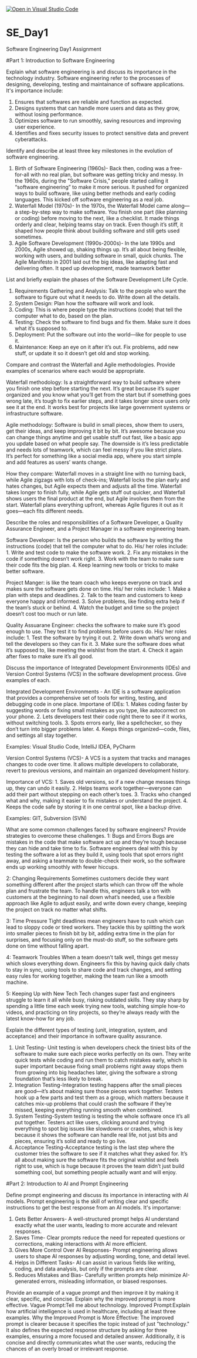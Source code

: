 [![Open in Visual Studio Code](https://classroom.github.com/assets/open-in-vscode-2e0aaae1b6195c2367325f4f02e2d04e9abb55f0b24a779b69b11b9e10269abc.svg)](https://classroom.github.com/online_ide?assignment_repo_id=18420655&assignment_repo_type=AssignmentRepo)
# SE_Day1
Software Engineering Day1 Assignment

#Part 1: Introduction to Software Engineering

Explain what software engineering is and discuss its importance in the technology industry.
Software engineering refer to the processes of designing, developing, testing and maintainance of software applications. It's importance include:
  1. Ensures that softwares are reliable and function as expected.
  2. Designs systems that can handle more users and data as they grow, without losing performance.
  3. Optimizes software to run smoothly, saving resources and improving user experience.
  4. Identifies and fixes security issues to protect sensitive data and prevent cyberattacks.


Identify and describe at least three key milestones in the evolution of software engineering.
  1. Birth of Software Engineering (1960s)- Back then, coding was a free-for-all with no real plan, but software was getting tricky and messy. In the 1960s, during the "Software Crisis," people started calling it “software engineering” to make it more serious. It pushed for organized ways to build software, like using better methods and early coding languages. This kicked off software engineering as a real job.
  2. Waterfall Model (1970s)- In the 1970s, the Waterfall Model came along—a step-by-step way to make software. You finish one part (like planning or coding) before moving to the next, like a checklist. It made things orderly and clear, helping teams stay on track. Even though it’s stiff, it shaped how people think about building software and still gets used sometimes.
  3. Agile Software Development (1990s-2000s)- In the late 1990s and 2000s, Agile showed up, shaking things up. It’s all about being flexible, working with users, and building software in small, quick chunks. The Agile Manifesto in 2001 laid out the big ideas, like adapting fast and delivering often. It sped up development, made teamwork better

List and briefly explain the phases of the Software Development Life Cycle.
  1. Requirements Gathering and Analysis: Talk to the people who want the software to figure out what it needs to do. Write down all the details.
  2. System Design: Plan how the software will work and look.
  3. Coding: This is where people type the instructions (code) that tell the computer what to do, based on the plan.
  4. Testing: Check the software to find bugs and fix them. Make sure it does what it’s supposed to.
  5. Deployment: Put the software out into the world—like for people to use it.
  6. Maintenance: Keep an eye on it after it’s out. Fix problems, add new stuff, or update it so it doesn’t get old and stop working.

Compare and contrast the Waterfall and Agile methodologies. Provide examples of scenarios where each would be appropriate.

  Waterfall methodology: Is a straightforward way to build software where you finish one step before starting the next. It’s great because it’s super organized and you know what you’ll get from the start but if something goes wrong late, it’s tough to fix earlier steps, and it takes longer since users only see it at the end. It works best for projects like large government systems or infrastructure software.
  
  Agile methodology: Software is build in small pieces, show them to users, get their ideas, and keep improving it bit by bit. It’s awesome because you can change things anytime and get usable stuff out fast, like a basic app you update based on what people say. The downside is it’s less predictable and needs lots of teamwork, which can feel messy if you like strict plans. It’s perfect for something like a social media app, where you start simple and add features as users’ wants change.
 
  How they compare: Waterfall moves in a straight line with no turning back, while Agile zigzags with lots of check-ins; Waterfall locks the plan early and hates changes, but Agile expects them and adjusts all the time. Waterfall takes longer to finish fully, while Agile gets stuff out quicker, and Waterfall shows users the final product at the end, but Agile involves them from the start. Waterfall plans everything upfront, whereas Agile figures it out as it goes—each fits different needs.

Describe the roles and responsibilities of a Software Developer, a Quality Assurance Engineer, and a Project Manager in a software engineering team.
  
  Software Developer: Is the person who builds the software by writing the instructions (code) that tell the computer what to do. His/ her roles include:
    1. Write and test code to make the software work.
    2. Fix any mistakes in the code if something doesn’t work right.
    3. Work with the team to make sure their code fits the big plan.
    4. Keep learning new tools or tricks to make better software.
    
  Project Manger: is like the team coach who keeps everyone on track and makes sure the software gets done on time. His/ her roles include:
    1. Make a plan with steps and deadlines.
    2. Talk to the team and customers to keep everyone happy and informed.
    3. Solve problems, like finding extra help if the team’s stuck or behind.
    4. Watch the budget and time so the project doesn’t cost too much or run late.
  
  Quality Assuarane Engineer: checks the software to make sure it’s good enough to use. They test it to find problems before users do. His/ her roles include:
    1. Test the software by trying it out.
    2. Write down what’s wrong and tell the developers so they can fix it.
    3. Make sure the software does what it’s supposed to, like meeting the wishlist from the start.
    4. Check it again after fixes to make sure it’s all good.

Discuss the importance of Integrated Development Environments (IDEs) and Version Control Systems (VCS) in the software development process. Give examples of each.

Integrated Development Environments - An IDE is a software application that provides a comprehensive set of tools for writing, testing, and debugging code in one place.
Importane of IDEs: 1. Makes coding faster by suggesting words or fixing small mistakes as you type, like autocorrect on your phone.
                   2. Lets developers test their code right there to see if it works, without switching tools.
                   3. Spots errors early, like a spellchecker, so they don’t turn into bigger problems later.
                   4. Keeps things organized—code, files, and settings all stay together.

Examples: Visual Studio Code, IntelliJ IDEA, PyCharm

Version Control Systems (VCS)- A VCS is a system that tracks and manages changes to code over time. It allows multiple developers to collaborate, revert to previous versions, and maintain an organized development history.

Importance of VCS: 1. Saves old versions, so if a new change messes things up, they can undo it easily.
                   2. Helps teams work together—everyone can add their part without stepping on each other’s toes.
                   3. Tracks who changed what and why, making it easier to fix mistakes or understand the project.
                   4. Keeps the code safe by storing it in one central spot, like a backup drive.

Examples: GIT, Subversion (SVN)

What are some common challenges faced by software engineers? Provide strategies to overcome these challenges.
  1: Bugs and Errors
Bugs are mistakes in the code that make software act up and they’re tough because they can hide and take time to fix. Software engineers deal with this by testing the software a lot as they build it, using tools that spot errors right away, and asking a teammate to double-check their work, so the software ends up working smoothly with fewer hiccups.

  2: Changing Requirements
Sometimes customers decide they want something different after the project starts which can throw off the whole plan and frustrate the team. To handle this, engineers talk a ton with customers at the beginning to nail down what’s needed, use a flexible approach like Agile to adjust easily, and write down every change, keeping the project on track no matter what shifts.

 3: Time Pressure
Tight deadlines mean engineers have to rush which can lead to sloppy code or tired workers. They tackle this by splitting the work into smaller pieces to finish bit by bit, adding extra time in the plan for surprises, and focusing only on the must-do stuff, so the software gets done on time without falling apart.

4: Teamwork Troubles
When a team doesn’t talk well, things get messy which slows everything down. Engineers fix this by having quick daily chats to stay in sync, using tools to share code and track changes, and setting easy rules for working together, making the team run like a smooth machine.

 5: Keeping Up with New Tech
Tech changes super fast and engineers struggle to learn it all while busy, risking outdated skills. They stay sharp by spending a little time each week trying new tools, watching simple how-to videos, and practicing on tiny projects, so they’re always ready with the latest know-how for any job.

Explain the different types of testing (unit, integration, system, and acceptance) and their importance in software quality assurance.

  1. Unit Testing- Unit testing is when developers check the tiniest bits of the software to make sure each piece works perfectly on its own. They write quick tests while coding and run them to catch mistakes early, which is super important because fixing small problems right away stops them from growing into big headaches later, giving the software a strong foundation that’s less likely to break.
  2. Integration Testing-Integration testing happens after the small pieces are good—it’s about making sure those pieces work together. Testers hook up a few parts and test them as a group, which matters because it catches mix-up problems that could crash the software if they’re missed, keeping everything running smooth when combined.
  3. System Testing-System testing is testing the whole software once it’s all put together. Testers act like users, clicking around and trying everything to spot big issues like slowdowns or crashes, which is key because it shows the software can handle real life, not just bits and pieces, ensuring it’s solid and ready to go live.
  4. Acceptance Testing-Acceptance testing is the last step where the customer tries the software to see if it matches what they asked for. It’s all about making sure the software fits the original wishlist and feels right to use, which is huge because it proves the team didn’t just build something cool, but something people actually want and will enjoy.

#Part 2: Introduction to AI and Prompt Engineering


Define prompt engineering and discuss its importance in interacting with AI models.
Prompt engineering is the skill of writing clear and specific instructions to get the best response from an AI models.
It's importanve:
  1. Gets Better Answers- A well-structured prompt helps AI understand exactly what the user wants, leading to more accurate and relevant responses.
  2. Saves Time- Clear prompts reduce the need for repeated questions or corrections, making interactions with AI more efficient.
  3. Gives More Control Over AI Responses- Prompt engineering allows users to shape AI responses by adjusting wording, tone, and detail level.
  4. Helps in Different Tasks- AI can assist in various fields like writing, coding, and data analysis, but only if the prompts are clear.
  5. Reduces Mistakes and Bias- Carefully written prompts help minimize AI-generated errors, misleading information, or biased responses.

     
Provide an example of a vague prompt and then improve it by making it clear, specific, and concise. Explain why the improved prompt is more effective.
Vague Prompt:Tell me about technology.
Improved Prompt:Explain how artificial intelligence is used in healthcare, including at least three examples.
Why the Improved Prompt is More Effective: The improved prompt is clearer because it specifies the topic instead of just "technology." It also defines the expected response structure by asking for three examples, ensuring a more focused and detailed answer. Additionally, it is concise and directly communicates what the user wants, reducing the chances of an overly broad or irrelevant response.
